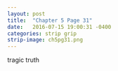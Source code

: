 ```yaml
---
layout: post
title:  "Chapter 5 Page 31"
date:   2016-07-15 19:00:31 -0400
categories: strip grip
strip-image: ch5pg31.png
---
```

tragic truth 

